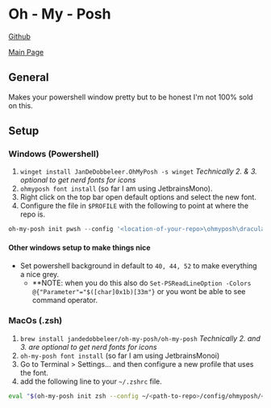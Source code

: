 # Oh - My - Posh
[Github](https://github.com/jandedobbeleer/oh-my-posh)

[Main Page](https://ohmyposh.dev/)

## General
Makes your powershell window pretty but to be honest I'm not 100% sold on this.

## Setup

### Windows (Powershell)
1. `winget install JanDeDobbeleer.OhMyPosh -s winget`
*Technically 2. & 3. optional to get nerd fonts for icons*
2. `ohmyposh font install` (so far I am using JetbrainsMono).
3. Right click on the top bar open default options and select the new font.
4. Configure the file in `$PROFILE` with the following to point at where the repo is.
```powershell
oh-my-posh init pwsh --config '<location-of-your-repo>\ohmyposh\draculaXonehalf.omp.json' | Invoke-Expression
```

#### Other windows setup to make things nice
- Set powershell background in default to `40, 44, 52` to make everything a nice grey.
    - **NOTE: when you do this also do `Set-PSReadLineOption -Colors @{"Parameter"="$([char]0x1b)[33m"}` or you wont be able to see command operator.

### MacOs (.zsh)
1. `brew install jandedobbeleer/oh-my-posh/oh-my-posh`
*Technically 2. and 3. are optional to get nerd fonts for icons*
2. `oh-my-posh font install` (so far I am using JetbrainsMonoi)
3. Go to Terminal > Settings... and then configure a new profile that uses the font.
4. add the following line to your `~/.zshrc` file.
```sh
eval "$(oh-my-posh init zsh --config ~/<path-to-repo>/config/ohmyposh/<theme>)"
```
